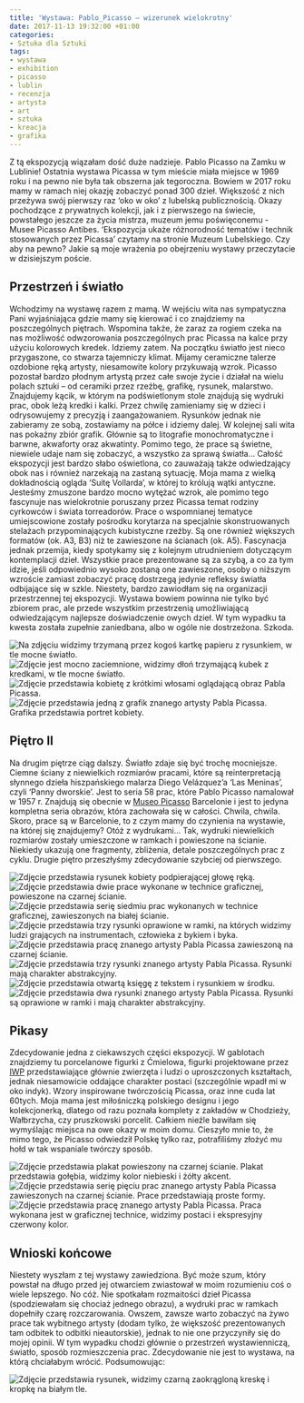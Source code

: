 ```yaml
---
title: 'Wystawa: Pablo_Picasso – wizerunek wielokrotny'
date: 2017-11-13 19:32:00 +01:00
categories:
- Sztuka dla Sztuki
tags:
- wystawa
- exhibition
- picasso
- lublin
- recenzja
- artysta
- art
- sztuka
- kreacja
- grafika
---
```


Z tą ekspozycją wiązałam dość duże nadzieje. Pablo Picasso na Zamku w Lublinie! Ostatnia wystawa Picassa w tym mieście miała miejsce w 1969 roku i na pewno nie była tak obszerna jak tegoroczna. Bowiem w 2017 roku mamy w ramach niej okazję zobaczyć ponad 300 dzieł. Większość z nich przeżywa swój pierwszy raz ‘oko w oko’ z lubelską publicznością. Okazy pochodzące z prywatnych kolekcji, jak i z pierwszego na świecie, powstałego jeszcze za życia mistrza, muzeum jemu poświęconemu - Musee Picasso Antibes. ‘Ekspozycja ukaże różnorodność tematów i technik stosowanych przez Picassa’ czytamy na stronie Muzeum Lubelskiego. Czy aby na pewno? Jakie są moje wrażenia po obejrzeniu wystawy przeczytacie w dzisiejszym poście.

## Przestrzeń i światło
Wchodzimy na wystawę razem z mamą. W wejściu wita nas sympatyczna Pani wyjaśniająca gdzie mamy się kierować i co znajdziemy na poszczególnych piętrach. Wspomina także, że zaraz za rogiem czeka na nas możliwość odwzorowania poszczególnych prac Picassa na kalce przy użyciu kolorowych kredek. Idziemy zatem. Na początku światło jest nieco przygaszone, co stwarza tajemniczy klimat. Mijamy ceramiczne talerze ozdobione ręką artysty, niesamowite kolory przykuwają wzrok. Picasso pozostał bardzo płodnym artystą przez całe swoje życie i działał na wielu polach sztuki – od ceramiki przez rzeźbę, grafikę, rysunek, malarstwo. Znajdujemy kącik, w którym na podświetlonym stole znajdują się wydruki prac, obok leżą kredki i kalki. Przez chwilę zamieniamy się w dzieci i odrysowujemy z precyzją i zaangażowaniem. Rysunków jednak nie zabieramy ze sobą, zostawiamy na półce i idziemy dalej.
W kolejnej sali wita nas pokaźny zbiór grafik. Głównie są to litografie monochromatyczne i barwne, akwaforty oraz akwatinty. Pomimo tego, że prace są świetne, niewiele udaje nam się zobaczyć, a wszystko za sprawą światła… Całość ekspozycji jest bardzo słabo oświetlona, co zauważają także odwiedzający obok nas i również narzekają na zastaną sytuację. Moja mama z wielką dokładnością ogląda ‘Suitę Vollarda’, w której to królują wątki antyczne. Jesteśmy zmuszone bardzo mocno wytężać wzrok, ale pomimo tego fascynuje nas wielokrotnie poruszany przez Picassa temat rodziny cyrkowców i świata torreadorów. Prace o wspomnianej tematyce umiejscowione zostały pośrodku korytarza na specjalnie skonstruowanych stelażach przypominających kubistyczne rzeźby. Są one również większych formatów (ok. A3, B3) niż te zawieszone na ścianach (ok. A5). Fascynacja jednak przemija, kiedy spotykamy się z kolejnym utrudnieniem dotyczącym kontemplacji dzieł. Wszystkie prace prezentowane są za szybą, a co za tym idzie, jeśli odpowiednio wysoko zostaną one zawieszone, osoby o niższym wzroście zamiast zobaczyć pracę dostrzegą jedynie refleksy światła odbijające się w szkle. Niestety, bardzo zawiodłam się na organizacji przestrzennej tej ekspozycji. Wystawa bowiem powinna nie tylko być zbiorem prac, ale przede wszystkim przestrzenią umożliwiającą odwiedzającym najlepsze doświadczenie owych dzieł. W tym wypadku ta kwesta została zupełnie zaniedbana, albo w ogóle nie dostrzeżona. Szkoda.

![Na zdjęciu widzimy trzymaną przez kogoś kartkę papieru z rysunkiem, w tle mocne światło.](https://assets1.ello.co/uploads/asset/attachment/6511870/ello-optimized-8332e89c.jpg)
![Zdjęcie jest mocno zaciemnione, widzimy dłoń trzymającą kubek z kredkami, w tle mocne światło.](https://assets1.ello.co/uploads/asset/attachment/6511877/ello-optimized-e74c582c.jpg)
![Zdjęcie przedstawia kobietę z krótkimi włosami oglądającą obraz Pabla Picassa.](https://assets0.ello.co/uploads/asset/attachment/6511882/ello-optimized-7650857d.jpg)
![Zdjęcie przedstawia jedną z grafik znanego artysty Pabla Picassa. Grafika przedstawia portret kobiety.](https://assets2.ello.co/uploads/asset/attachment/6511890/ello-optimized-457d8010.jpg)

## Piętro II
Na drugim piętrze ciąg dalszy. Światło zdaje się być trochę mocniejsze. Ciemne ściany z niewielkich rozmiarów pracami, które są reinterpretacją słynnego dzieła hiszpańskiego malarza Diego Velázquez’a ‘Las Meninas’, czyli ‘Panny dworskie’. Jest to seria 58 prac, które Pablo Picasso namalował w 1957 r. Znajdują się obecnie w [Museo Picasso](http://www.museupicasso.bcn.cat/) Barcelonie i jest to jedyna kompletna seria obrazów, która zachowała się w całości. Chwila, chwila. Skoro, prace są w Barcelonie, to z czym mamy do czynienia na wystawie, na której się znajdujemy? Otóż z wydrukami… Tak, wydruki niewielkich rozmiarów zostały umieszczone w ramkach i powieszone na ścianie. Niekiedy ukazują one fragmenty, zbliżenia, detale poszczególnych prac z cyklu. Drugie piętro przeszłyśmy zdecydowanie szybciej od pierwszego.

![Zdjęcie przedstawia rysunek kobiety podpierającej głowę ręką.](https://assets2.ello.co/uploads/asset/attachment/6511885/ello-optimized-795df6ec.jpg)
![Zdjęcie przedstawia dwie prace wykonane w technice graficznej, powieszone na czarnej ścianie.](https://assets1.ello.co/uploads/asset/attachment/6511896/ello-optimized-fea2288d.jpg)
![Zdjęcie przedstawia serię siedmiu prac wykonanych w technice graficznej, zawieszonych na białej ścianie.](https://assets1.ello.co/uploads/asset/attachment/6511900/ello-optimized-0e903f20.jpg)
![Zdjęcie przedstawia trzy rysunki oprawione w ramki, na których widzimy ludzi grających na instrumentach, człowieka z bykiem i byka.](https://assets1.ello.co/uploads/asset/attachment/6511904/ello-optimized-9f75a68a.jpg)
![Zdjęcie przedstawia pracę znanego artysty Pabla Picassa zawieszoną na czarnej ścianie.](https://assets1.ello.co/uploads/asset/attachment/6511905/ello-optimized-4503451a.jpg)
![Zdjęcie przedstawia trzy rysunki znanego artysty Pabla Picassa. Rysunki mają charakter abstrakcyjny.](https://assets1.ello.co/uploads/asset/attachment/6511910/ello-optimized-380747e1.jpg)
![Zdjęcie przedstawia otwartą księgę z tekstem i rysunkiem w środku.](https://assets0.ello.co/uploads/asset/attachment/6511913/ello-optimized-1ccf30c0.jpg)
![Zdjęcie przedstawia dwa rysunki znanego artysty Pabla Picassa. Rysunki są oprawione w ramki i mają charakter abstrakcyjny.](https://assets2.ello.co/uploads/asset/attachment/6511915/ello-optimized-36de745d.jpg)

## Pikasy
Zdecydowanie jedna z ciekawszych części ekspozycji. W gablotach znajdziemy tu porcelanowe figurki z Ćmielowa, figurki projektowane przez [IWP](http://www.iwp.com.pl/figurki_sprzedaz_galeria) przedstawiające głównie zwierzęta i ludzi o uproszczonych kształtach, jednak niesamowicie oddające charakter postaci (szczególnie wpadł mi w oko indyk). Wzory inspirowane twórczością Picassa, oraz inne cuda lat 60tych. Moja mama jest miłośniczką polskiego designu i jego kolekcjonerką, dlatego od razu poznała komplety z zakładów w Chodzieży, Wałbrzycha, czy pruszkowski porcelit. Całkiem nieźle bawiłam się wymyślając miejsca na owe okazy w moim domu. Cieszyło mnie to, że mimo tego, że Picasso odwiedził Polskę tylko raz, potrafiliśmy złożyć mu hołd w tak wspaniale twórczy sposób.

![Zdjęcie przedstawia plakat powieszony na czarnej ścianie. Plakat przedstawia gołębia, widzimy kolor niebieski i żółty akcent.](https://assets0.ello.co/uploads/asset/attachment/6511919/ello-optimized-6572a6dd.jpg)
![Zdjęcie przedstawia serię pięciu prac znanego artysty Pabla Picassa zawieszonych na czarnej ścianie. Prace przedstawiają proste formy.](https://assets2.ello.co/uploads/asset/attachment/6511923/ello-optimized-4342ffc2.jpg)
![Zdjęcie przedstawia pracę znanego artysty Pabla Picassa. Praca wykonana jest w graficznej technice, widzimy postaci i ekspresyjny czerwony kolor.](https://assets0.ello.co/uploads/asset/attachment/6511888/ello-optimized-4503c7e3.jpg)

## Wnioski końcowe
Niestety wyszłam z tej wystawy zawiedziona. Być może szum, który powstał na długo przed jej otwarciem zwiastował w moim rozumieniu coś o wiele lepszego. No cóż. Nie spotkałam rozmaitości dzieł Picassa (spodziewałam się chociaż jednego obrazu), a wydruki prac w ramkach dopełniły czarę rozczarowania. Owszem, zawsze warto zobaczyć na żywo prace tak wybitnego artysty (dodam tylko, że większość prezentowanych tam odbitek to odbitki nieautorskie), jednak to nie one przyczyniły się do mojej opinii. W tym wypadku chodzi głównie o przestrzeń wystawienniczą, światło, sposób rozmieszczenia prac. Zdecydowanie nie jest to wystawa, na którą chciałabym wrócić. Podsumowując:

![Zdjęcie przedstawia rysunek, widzimy czarną zaokrągloną kreskę i kropkę na białym tle.](https://assets2.ello.co/uploads/asset/attachment/6511925/ello-optimized-469d64bb.jpg)